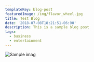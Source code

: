 ```yaml
---
templateKey: blog-post
featuredImage: /img/flavor_wheel.jpg
title: Test Blog
date: '2018-07-08T18:21:51-06:00'
description: This is a sample blog post
tags:
  - business
  - entertainment
---
```

![Sample imag](/img/uncle-drew-2018-movie-poster.jpg)
